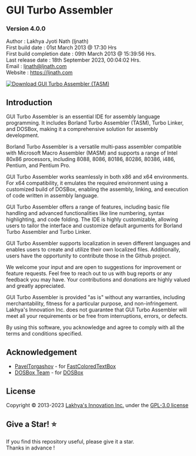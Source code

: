 # GUI Turbo Assembler

### Version 4.0.0
Author : Lakhya Jyoti Nath (ljnath)<br>
First build date : 01st March 2013 @ 17:30 Hrs<br>
First build completion date : 09th March 2013 @ 15:39:56 Hrs.<br>
Last release date : 18th September 2023, 00:04:02 Hrs.<br>
Email : ljnath@ljnath.com<br>
Website : https://ljnath.com</br>

[![Download GUI Turbo Assembler (TASM)](https://img.shields.io/sourceforge/dw/guitasm8086.svg)](https://sourceforge.net/projects/guitasm8086/files/latest/download)


## Introduction

GUI Turbo Assembler is an essential IDE for assembly language programming. It includes Borland Turbo Assembler (TASM), Turbo Linker, and DOSBox, making it a comprehensive solution for assembly development. 

Borland Turbo Assembler is a versatile multi-pass assembler compatible with Microsoft Macro Assembler (MASM) and supports a range of Intel 80x86 processors, including 8088, 8086, 80186, 80286, 80386, i486, Pentium, and Pentium Pro.

GUI Turbo Assembler works seamlessly in both x86 and x64 environments. For x64 compatibility, it emulates the required environment using a customized build of DOSBox, enabling the assembly, linking, and execution of code written in assembly language.

GUI Turbo Assembler offers a range of features, including basic file handling and advanced functionalities like line numbering, syntax highlighting, and code folding. The IDE is highly customizable, allowing users to tailor the interface and customize default arguments for Borland Turbo Assembler and Turbo Linker.

GUI Turbo Assembler supports localization in seven different languages and enables users to create and utilize their own localized files. Additionally, users have the opportunity to contribute those in the Github project.

We welcome your input and are open to suggestions for improvement or feature requests. Feel free to reach out to us with bug reports or any feedback you may have. Your contributions and donations are highly valued and greatly appreciated.

GUI Turbo Assembler is provided "as is" without any warranties, including merchantability, fitness for a particular purpose, and non-infringement. Lakhya's Innovation Inc. does not guarantee that GUI Turbo Assembler will meet all your requirements or be free from interruptions, errors, or defects.

By using this software, you acknowledge and agree to comply with all the terms and conditions specified.


## Acknowledgement
* [PavelTorgashov]([https://github.com/PavelTorgashov]) - for [FastColoredTextBox]([https://github.com/PavelTorgashov/FastColoredTextBox])
* [DOSBox Team]([https://www.dosbox.com/crew.php]) - for [DOSBox]([https://www.dosbox.com/])


## License
Copyright © 2013-2023 [Lakhya's Innovation Inc.](https://github.com/ljnath/) under the [GPL-3.0 license](https://github.com/ljnath/GuiTurboAssembler/blob/main/LICENSE)

## Give a Star! ⭐️

If you find this repository useful, please give it a star.<br>
Thanks in advance !

